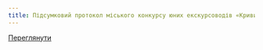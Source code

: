 ```yaml
---
title: Підсумковий протокол міського конкурсу юних екскурсоводів «Кривий Ріг – моє місто»
---
```


[Переглянути](1.pdf)
